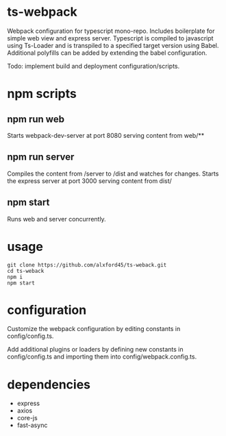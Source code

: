 # ts-webpack

Webpack configuration for typescript mono-repo. Includes boilerplate for simple web view and express server. Typescript is compiled to javascript using Ts-Loader and is transpiled to a specified target version using Babel. Additional polyfills can be added by extending the babel configuration.

Todo: implement build and deployment configuration/scripts.

# npm scripts

## npm run web

Starts webpack-dev-server at port 8080 serving content from web/\*\*

## npm run server

Compiles the content from /server to /dist and watches for changes. Starts the express server at port 3000 serving content from dist/

## npm start

Runs web and server concurrently.

# usage

    git clone https://github.com/alxford45/ts-weback.git
    cd ts-weback
    npm i
    npm start

# configuration

Customize the webpack configuration by editing constants in config/config.ts.

Add additional plugins or loaders by defining new constants in config/config.ts and importing them into config/webpack.config.ts.

# dependencies

<ul>
  <li>express</li>
  <li>axios</li>
  <li>core-js</li>
  <li>fast-async</li>
</ul>

